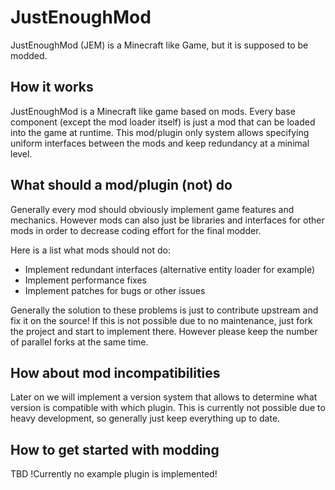 # JustEnoughMod

JustEnoughMod (JEM) is a Minecraft like Game, but it is supposed to be modded.

## How it works

JustEnoughMod is a Minecraft like game based on mods. Every base component (except the mod loader itself) is just a mod that can be loaded into the game at runtime. This mod/plugin only system allows specifying uniform interfaces between the mods and keep redundancy at a minimal level.

## What should a mod/plugin (not) do

Generally every mod should obviously implement game features and mechanics. However mods can also just be libraries and interfaces for other mods in order to decrease coding effort for the final modder.

Here is a list what mods should not do:

- Implement redundant interfaces (alternative entity loader for example)
- Implement performance fixes
- Implement patches for bugs or other issues

Generally the solution to these problems is just to contribute upstream and fix it on the source! If this is not possible due to no maintenance, just fork the project and start to implement there. However please keep the number of parallel forks at the same time.

## How about mod incompatibilities

Later on we will implement a version system that allows to determine what version is compatible with which plugin. This is currently not possible due to heavy development, so generally just keep everything up to date.

## How to get started with modding

TBD !Currently no example plugin is implemented!
